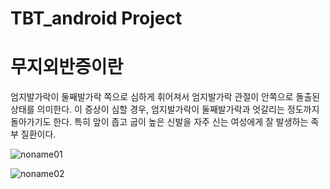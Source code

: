 # TBT_android Project

# 무지외반증이란 
엄지발가락이 둘째발가락 쪽으로 심하게 휘어져서 엄지발가락 관절이 안쪽으로 돌출된 상태를 의미한다.
이 증상이 심할 경우, 엄지발가락이 둘째발가락과 엇갈리는 정도까지 돌아가기도 한다.
특히 앞이 좁고 굽이 높은 신발을 자주 신는 여성에게 잘 발생하는 족부 질환이다.

![noname01](https://user-images.githubusercontent.com/54919484/156362106-d1d7e05d-a4e1-4184-ba48-206dc507c71f.png)

![noname02](https://user-images.githubusercontent.com/54919484/156362119-a82fa4e6-1774-4c2a-9fa4-34ad1e6c14c7.png)

